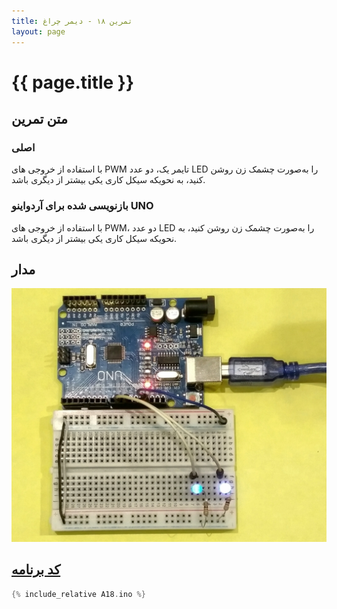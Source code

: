 ```yaml
---
title: تمرین ۱۸ - دیمر چراغ
layout: page
---
```


# {{ page.title }}

## متن تمرین

### اصلی 

با استفاده از خروجی های PWM تایمر یک، دو عدد LED را به‌صورت چشمک زن روشن کنید، به نحویکه سیکل کاری یکی بیشتر از دیگری باشد.

### بازنویسی شده برای آردواینو UNO

با استفاده از خروجی های PWM، دو عدد LED را به‌صورت چشمک زن روشن کنید، به نحویکه سیکل کاری یکی بیشتر از دیگری باشد.

## مدار

![تصویر مدار بسته شده](picture.jpg)

## [کد برنامه](A18.ino)

```c
{% include_relative A18.ino %}
```
